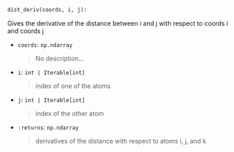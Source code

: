 <a id="McUtils.Numputils.AnalyticDerivs.dist_deriv">&nbsp;</a>
```python
dist_deriv(coords, i, j): 
```
Gives the derivative of the distance between i and j with respect to coords i and coords j
- `coords`: `np.ndarray`
    >No description...
- `i`: `int | Iterable[int]`
    >index of one of the atoms
- `j`: `int | Iterable[int]`
    >index of the other atom
- `:returns`: `np.ndarray`
    >derivatives of the distance with respect to atoms i, j, and k

